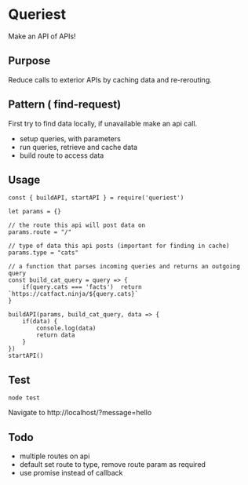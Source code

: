 # Queriest
Make an API of APIs!

## Purpose
Reduce calls to exterior APIs by caching data and re-rerouting.

## Pattern ( find-request)
First try to find data locally, if unavailable make an api call.

- setup queries, with parameters
- run queries, retrieve and cache data
- build route to access data


## Usage
```
const { buildAPI, startAPI } = require('queriest')

let params = {}

// the route this api will post data on
params.route = "/" 

// type of data this api posts (important for finding in cache)
params.type = "cats"

// a function that parses incoming queries and returns an outgoing query
const build_cat_query = query => {
    if(query.cats === 'facts')  return `https://catfact.ninja/${query.cats}` 
}

buildAPI(params, build_cat_query, data => {
    if(data) {
        console.log(data)
        return data
    }
})
startAPI()
```

## Test
```
node test
```
Navigate to http://localhost/?message=hello

## Todo
- multiple routes on api
- default set route to type, remove route param as required
- use promise instead of callback